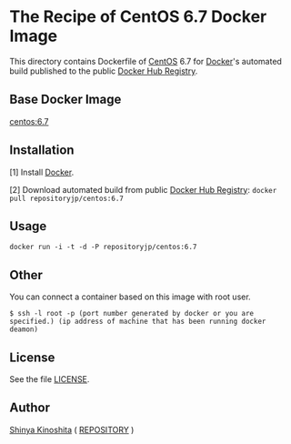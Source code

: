 # The Recipe of CentOS 6.7 Docker Image

This directory contains Dockerfile of [CentOS](https://www.centos.org/) 6.7 for [Docker](https://www.docker.com/)'s automated build published to the public [Docker Hub Registry](https://hub.docker.com/).

## Base Docker Image

[centos:6.7](https://hub.docker.com/r/library/centos/)

## Installation

[1] Install [Docker](https://www.docker.com/).

[2] Download automated build from public [Docker Hub Registry](https://hub.docker.com/): `docker pull repositoryjp/centos:6.7`

## Usage

    docker run -i -t -d -P repositoryjp/centos:6.7

## Other

You can connect a container based on this image with root user.

```
$ ssh -l root -p (port number generated by docker or you are specified.) (ip address of machine that has been running docker deamon)
```

## License

See the file [LICENSE](../../../LICENSE).

## Author

[Shinya Kinoshita](http://www.shinyakinoshita.com) ( [REPOSITORY](http://www.repositories.jp) )
